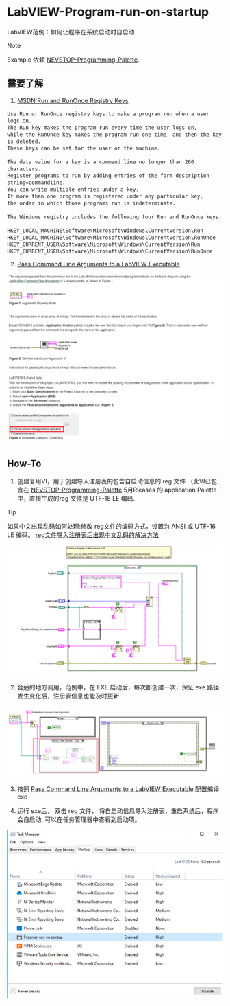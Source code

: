# LabVIEW-Program-run-on-startup
LabVIEW范例：如何让程序在系统启动时自启动

> [!NOTE]
> Example 依赖 [NEVSTOP-Programming-Palette](https://github.com/NEVSTOP-LAB/NEVSTOP-Programming-Palette).


## 需要了解

1. [MSDN:Run and RunOnce Registry Keys](https://learn.microsoft.com/en-us/windows/win32/setupapi/run-and-runonce-registry-keys?redirectedfrom=MSDN)

```text
Use Run or RunOnce registry keys to make a program run when a user logs on.
The Run key makes the program run every time the user logs on,
while the RunOnce key makes the program run one time, and then the key is deleted.
These keys can be set for the user or the machine.

The data value for a key is a command line no longer than 260 characters.
Register programs to run by adding entries of the form description-string=commandline.
You can write multiple entries under a key.
If more than one program is registered under any particular key,
the order in which those programs run is indeterminate.

The Windows registry includes the following four Run and RunOnce keys:

HKEY_LOCAL_MACHINE\Software\Microsoft\Windows\CurrentVersion\Run
HKEY_LOCAL_MACHINE\Software\Microsoft\Windows\CurrentVersion\RunOnce
HKEY_CURRENT_USER\Software\Microsoft\Windows\CurrentVersion\Run
HKEY_CURRENT_USER\Software\Microsoft\Windows\CurrentVersion\RunOnce

```

2. [Pass Command Line Arguments to a LabVIEW Executable](https://knowledge.ni.com/KnowledgeArticleDetails?id=kA03q000000YHdICAW&l=en-US)

![image](.doc/Snipaste_2024-04-23_10-38-19.png)


## How-To

1. 创建复用VI，用于创建导入注册表的包含自启动信息的 reg 文件 （此VI已包含在 [NEVSTOP-Programming-Palette](https://github.com/NEVSTOP-LAB/NEVSTOP-Programming-Palette) 5月Rleases 的 application Palette中，直接生成的reg 文件是 UTF-16 LE 编码.

> [!TIP]
> 如果中文出现乱码如何处理:修改 reg文件的编码方式，设置为 ANSI 或 UTF-16 LE 编码。
> [reg文件导入注册表后出现中文乱码的解决方法](https://blog.csdn.net/xiaojin21cen/article/details/121899054#:~:text=%E9%81%BF%E5%85%8D%E4%B8%AD%E6%96%87%E4%B9%B1%E7%A0%81%E7%9A%84%E6%96%B9%E6%B3%95%E4%B9%9F%E5%BE%88%E7%AE%80%E5%8D%95%EF%BC%8C%E4%BF%AE%E6%94%B9%20reg%E6%96%87%E4%BB%B6%E7%9A%84%E7%BC%96%E7%A0%81%E6%96%B9%E5%BC%8F%EF%BC%8C%E8%AE%BE%E7%BD%AE%E4%B8%BA%20ANSI,%E6%88%96%20UTF-16%20LE%20%E7%BC%96%E7%A0%81%E3%80%82)

![image](.doc/Snipaste_2024-04-23_11-40-06.png)


2. 合适的地方调用，范例中，在 EXE 启动后，每次都创建一次，保证 exe 路径发生变化后，注册表信息也能及时更新

![image](.doc/Snipaste_2024-04-23_11-42-07.png)

3. 按照 [Pass Command Line Arguments to a LabVIEW Executable](https://knowledge.ni.com/KnowledgeArticleDetails?id=kA03q000000YHdICAW&l=en-US) 配置编译 exe

4. 运行 exe后， 双击 reg 文件， 将自启动信息导入注册表，重启系统后，程序会自启动, 可以在任务管理器中查看到启动项。

![image](.doc/Snipaste_2024-04-25_10-50-17.png)
